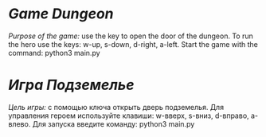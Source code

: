 ***Game Dungeon***
==================

*Purpose of the game:* use the key to open the door of the dungeon.
To run the hero use the keys: w-up, s-down, d-right, a-left.
Start the game with the command: python3 main.py 


***Игра Подземелье***
=====================

*Цель игры:* с помощью ключа открыть дверь подземелья. 
Для управления героем используйте клавиши: w-вверх, s-вниз, d-вправо, a-влево.
Для запуска введите команду: python3 main.py 
